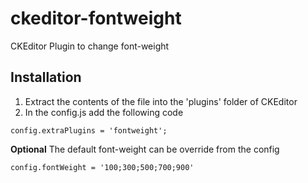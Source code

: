 # ckeditor-fontweight
CKEditor Plugin to change font-weight

## Installation
1. Extract the contents of the file into the 'plugins' folder of CKEditor
2. In the config.js add the following code

```
config.extraPlugins = 'fontweight';
```

**Optional** The default font-weight can be override from the config

```
config.fontWeight = '100;300;500;700;900'
```
